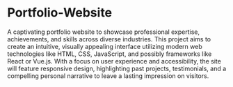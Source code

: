 # Portfolio-Website

A captivating portfolio website to showcase professional expertise, achievements, and skills across diverse industries. This project aims to create an intuitive, visually appealing interface utilizing modern web technologies like HTML, CSS, JavaScript, and possibly frameworks like React or Vue.js. With a focus on user experience and accessibility, the site will feature responsive design, highlighting past projects, testimonials, and a compelling personal narrative to leave a lasting impression on visitors.
